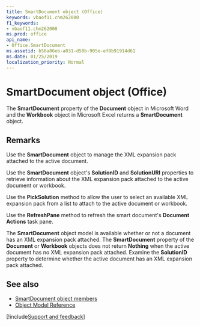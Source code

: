```yaml
---
title: SmartDocument object (Office)
keywords: vbaof11.chm262000
f1_keywords:
- vbaof11.chm262000
ms.prod: office
api_name:
- Office.SmartDocument
ms.assetid: b56a86eb-a031-d50b-905e-ef8b91914d61
ms.date: 01/25/2019
localization_priority: Normal
---
```



# SmartDocument object (Office)

The **SmartDocument** property of the **Document** object in Microsoft Word and the **Workbook** object in Microsoft Excel returns a **SmartDocument** object.


## Remarks

Use the **SmartDocument** object to manage the XML expansion pack attached to the active document.

Use the **SmartDocument** object's **SolutionID** and **SolutionURI** properties to retrieve information about the XML expansion pack attached to the active document or workbook. 

Use the **PickSolution** method to allow the user to select an available XML expansion pack from a list to attach to the active document or workbook. 

Use the **RefreshPane** method to refresh the smart document's **Document Actions** task pane.

The **SmartDocument** object model is available whether or not a document has an XML expansion pack attached. The **SmartDocument** property of the **Document** or **Workbook** objects does not return **Nothing** when the active document has no XML expansion pack attached. Examine the **SolutionID** property to determine whether the active document has an XML expansion pack attached.


## See also

- [SmartDocument object members](overview/Library-Reference/smartdocument-members-office.md)
- [Object Model Reference](overview/Library-Reference/reference-object-library-reference-for-office.md)


[!include[Support and feedback](~/includes/feedback-boilerplate.md)]